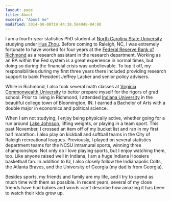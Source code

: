 ```yaml
---
layout: page
title: About
excerpt: "About me"
modified: 2014-08-08T19:44:38.564948-04:00
---
```


I am a fourth-year statistics PhD student at [North Carolina State University](http://www.ncsu.edu) studying under [Hua Zhou](http://hua-zhou.github.io/). Before coming to Raleigh, NC, I was extremely fortunate to have worked for four years at the [Federal Reserve Bank of Richmond](http://www.richmondfed.org/) as a research assistant in the research department.  Working as an RA within the Fed system is a great experience in normal times, but doing so during the financial crisis was unbelievable.  To top it off, my responsibilities during my first three years there included providing research support to bank President Jeffrey Lacker and senior policy advisers.  

While in Richmond, I also took several math classes at [Virginia Commonwealth University](http://www.vcu.edu/) to better prepare myself for the rigors of grad school.  Prior to living in Richmond, I attended [Indiana University](http://www.iub.edu/) in the beautiful college town of Bloomington, IN.  I earned a Bachelor of Arts with a double major in economics and political science.

When I am not studying, I enjoy being physically active, whether going for a run around [Lake Johnson](http://www.raleighnc.gov/parks/content/ParksRec/Articles/Parks/LakeJohnson.html), lifting weights, or playing in a team sport.  This past November, I crossed an item off of my bucket list and ran in my first half marathon.  I also play on kickball and softball teams in the City of Raleigh recreational leagues.  Previously, I played on several statistics department teams for the NCSU intramural sports, winning three championships.   Not only do I love playing sports, but I enjoy watching them, too.  Like anyone raised well in Indiana, I am a huge Indiana Hoosiers basketball fan.  In addition to IU, I also closely follow the Indianapolis Colts, the Atlanta Braves, and the University of Georgia (my dad is from Georgia). 

Besides sports, my friends and family are my life, and I try to spend as much time with them as possible. In recent years, several of my close friends have had babies and words can't describe how amazing it has been to watch their kids grow up. 


